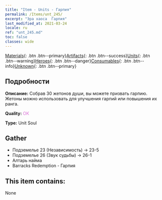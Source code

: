 ```yaml
---
title: "Item - Units - Гарпия"
permalink: /Items/unt_245/
excerpt: "Эра хаоса  Гарпия"
last_modified_at: 2021-03-24
locale: ru
ref: "unt_245.md"
toc: false
classes: wide
---
```

 [Materials](/ru/Items/){: .btn .btn--primary}[Artifacts](/ru/Items/Artifacts/){: .btn .btn--success}[Units](/ru/Items/Units/){: .btn .btn--warning}[Heroes](/ru/Items/Heroes/){: .btn .btn--danger}[Consumables](/ru/Items/Consumables/){: .btn .btn--info}[Unknown](/ru/Items/Unknown/){: .btn .btn--primary}

## Подробности
 **Описание:** Собрав 30 жетонов души, вы можете призвать гарпию. Жетоны можно использовать для улучшения гарпий или повышения их ранга.

 **Quality:** <span style="color: #DA70D6">OK</span>

 **Type:** Unit Soul

## Gather

*    Подземелье 23 (Независимость) -> 23-5 
*    Подземелье 26 (Звук судьбы) -> 26-1 
*    Алтарь найма 
*    Barracks Redemption - Гарпия 

## This item contains:

  None

